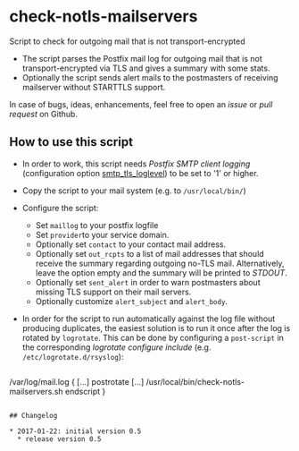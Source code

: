 # check-notls-mailservers

Script to check for outgoing mail that is not transport-encrypted

* The script parses the Postfix mail log for outgoing mail that is not
  transport-encrypted via TLS and gives a summary with some stats.
* Optionally the script sends alert mails to the postmasters of receiving
  mailserver without STARTTLS support.

In case of bugs, ideas, enhancements, feel free to open an *issue* or *pull
request* on Github.

## How to use this script

* In order to work, this script needs *Postfix SMTP client logging*
  (configuration option [smtp_tls_loglevel](http://www.postfix.org/postconf.5.html#smtp_tls_loglevel))
  to be set to '1' or higher.
* Copy the script to your mail system (e.g. to ```/usr/local/bin/```)
* Configure the script:
  * Set ```maillog``` to your postfix logfile
  * Set ```provider```to your service domain.
  * Optionally set ```contact``` to your contact mail address.
  * Optionally set ```out_rcpts``` to a list of mail addresses that should
    receive the summary regarding outgoing no-TLS mail. Alternatively, leave
    the option empty and the summary will be printed to *STDOUT*.
  * Optionally set ```sent_alert``` in order to warn postmasters about missing
    TLS support on their mail servers.
  * Optionally customize ```alert_subject``` and ```alert_body```.

* In order for the script to run automatically against the log file without
  producing duplicates, the easiest solution is to run it once after the log
  is rotated by ```logrotate```. This can be done by configuring a
  ```post-script``` in the corresponding *logrotate configure include*
  (e.g. ```/etc/logrotate.d/rsyslog```):
  ```
/var/log/mail.log
{
	[...]
	postrotate
		[...]
		/usr/local/bin/check-notls-mailservers.sh
	endscript
}
```

## Changelog

* 2017-01-22: initial version 0.5
  * release version 0.5
